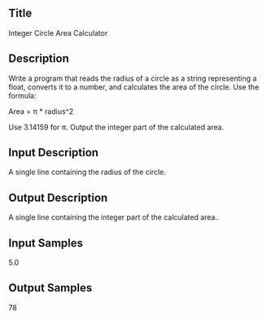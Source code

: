 ## Title
Integer Circle Area Calculator

## Description
Write a program that reads the radius of a circle as a string representing a float, converts it to a number, and calculates the area of the circle. Use the formula:

Area = π * radius^2

Use 3.14159 for π. Output the integer part of the calculated area.

## Input Description
A single line containing the radius of the circle.

## Output Description
A single line containing the integer part of the calculated area..

## Input Samples
5.0

## Output Samples
78


